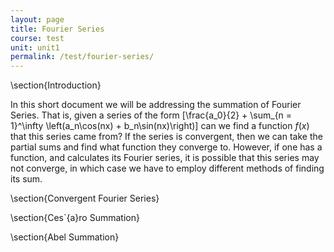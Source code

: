 ```yaml
---
layout: page
title: Fourier Series
course: test
unit: unit1
permalink: /test/fourier-series/
---
```




\section{Introduction}

In this short document we will be addressing the summation of Fourier Series. That is, given a series of the form
\[\frac{a_0}{2} + \sum_{n = 1}^\infty \left(a_n\cos(nx) + b_n\sin(nx)\right)\]
can we find a function $f(x)$ that this series came from? If the series is convergent, then we can take the partial sums and find what function they converge to. However, if one has a function, and calculates its Fourier series, it is possible that this series may not converge, in which case we have to employ different methods of finding its sum. 

\section{Convergent Fourier Series}

\section{Ces\`{a}ro Summation}

\section{Abel Summation}
